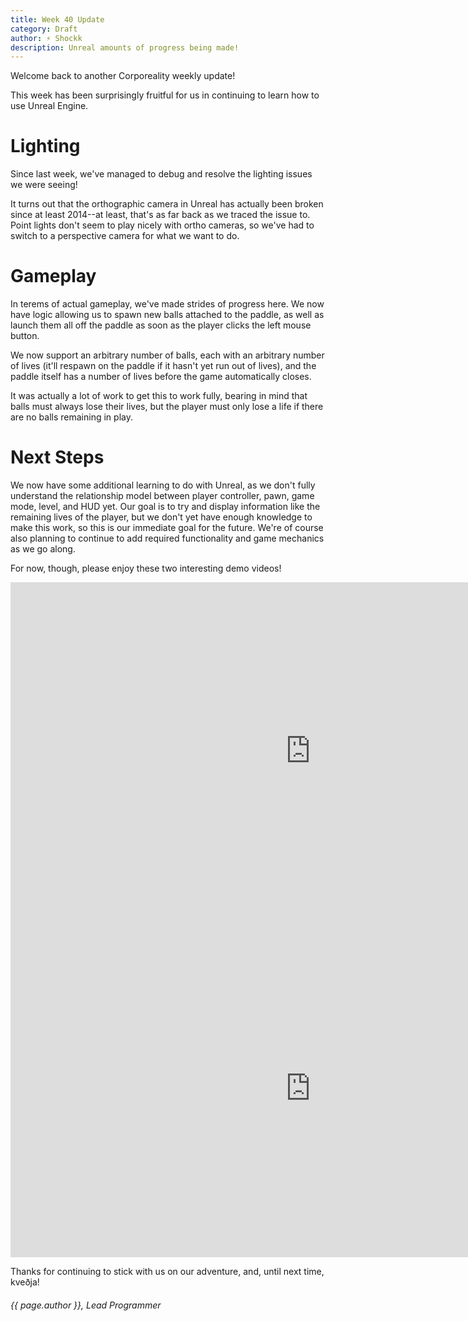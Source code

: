 ```yaml
---
title: Week 40 Update
category: Draft
author: ⚡ Shockk
description: Unreal amounts of progress being made!
---
```


Welcome back to another Corporeality weekly update!

This week has been surprisingly fruitful for us in continuing to learn how to use Unreal Engine.

# Lighting

Since last week, we've managed to debug and resolve the lighting issues we were seeing!

It turns out that the orthographic camera in Unreal has actually been broken since at least 2014--at least, that's as far back as we traced the issue to. Point lights don't seem to play nicely with ortho cameras, so we've had to switch to a perspective camera for what we want to do.

# Gameplay

In terems of actual gameplay, we've made strides of progress here. We now have logic allowing us to spawn new balls attached to the paddle, as well as launch them all off the paddle as soon as the player clicks the left mouse button.

We now support an arbitrary number of balls, each with an arbitrary number of lives (it'll respawn on the paddle if it hasn't yet run out of lives), and the paddle itself has a number of lives before the game automatically closes.

It was actually a lot of work to get this to work fully, bearing in mind that balls must always lose their lives, but the player must only lose a life if there are no balls remaining in play.

# Next Steps

We now have some additional learning to do with Unreal, as we don't fully understand the relationship model between player controller, pawn, game mode, level, and HUD yet. Our goal is to try and display information like the remaining lives of the player, but we don't yet have enough knowledge to make this work, so this is our immediate goal for the future. We're of course also planning to continue to add required functionality and game mechanics as we go along.

For now, though, please enjoy these two interesting demo videos!

<div class="responsive-embed widescreen">
	<iframe width="960" height="540" src="https://www.youtube.com/embed/cfAyxtgYPkI" frameborder="0" allowfullscreen></iframe>
</div>

<div class="responsive-embed widescreen">
	<iframe width="960" height="540" src="https://www.youtube.com/embed/0WnuVy-LfTk" frameborder="0" allowfullscreen></iframe>
</div>

Thanks for continuing to stick with us on our adventure, and, until next time, kveðja!

###### {{ page.author }}, Lead Programmer
